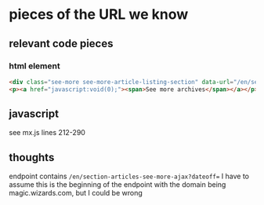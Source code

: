 # pieces of the URL we know

## relevant code pieces

### html element

```html
<div class="see-more see-more-article-listing-section" data-url="/en/section-articles-see-more-ajax?dateoff=" data-offset="6" data-see-more-limit="4" data-form-id="mtgo-decklists-custom-search">
<p><a href="javascript:void(0);"><span>See more archives</span></a></p> </div>
```

## javascript

see mx.js lines 212-290

## thoughts

endpoint contains ```/en/section-articles-see-more-ajax?dateoff=```
I have to assume this is the beginning of the endpoint with the domain being magic.wizards.com, but I could be wrong
